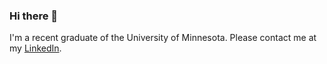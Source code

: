 ### Hi there 👋

I'm a recent graduate of the University of Minnesota. Please contact me at my [LinkedIn](https://www.linkedin.com/in/dimitri-trifunac-b90039205/). 

<!--
**dtrifunac/dtrifunac** is a ✨ _special_ ✨ repository because its `README.md` (this file) appears on your GitHub profile.

Here are some ideas to get you started:

- 🔭 I’m currently working on ...
- 🌱 I’m currently learning ...
- 👯 I’m looking to collaborate on ...
- 🤔 I’m looking for help with ...
- 💬 Ask me about ...
- 📫 How to reach me: ...
- 😄 Pronouns: ...
- ⚡ Fun fact: ...
-->
